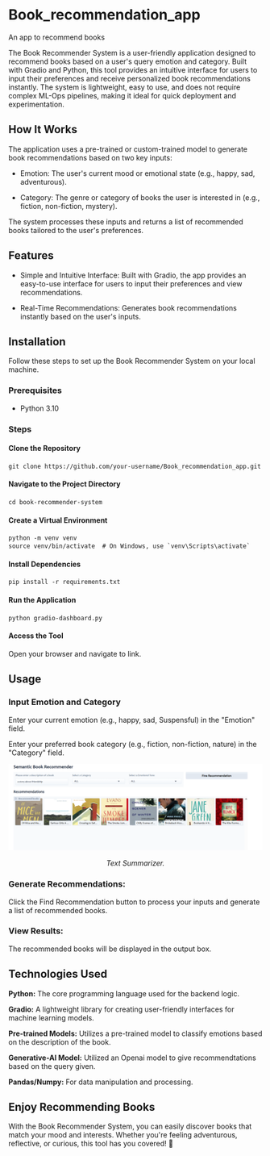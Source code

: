 # Book_recommendation_app
An app to recommend books

The Book Recommender System is a user-friendly application designed to recommend books based on a user's query emotion and category. Built with Gradio and Python, this tool provides an intuitive interface for users to input their preferences and receive personalized book recommendations instantly. The system is lightweight, easy to use, and does not require complex ML-Ops pipelines, making it ideal for quick deployment and experimentation.

## How It Works

The application uses a pre-trained or custom-trained model to generate book recommendations based on two key inputs:

- Emotion: The user's current mood or emotional state (e.g., happy, sad, adventurous).

- Category: The genre or category of books the user is interested in (e.g., fiction, non-fiction, mystery).

The system processes these inputs and returns a list of recommended books tailored to the user's preferences.

## Features

- Simple and Intuitive Interface: Built with Gradio, the app provides an easy-to-use interface for users to input their preferences and view recommendations.

- Real-Time Recommendations: Generates book recommendations instantly based on the user's inputs.

## Installation

Follow these steps to set up the Book Recommender System on your local machine.

### Prerequisites

- Python 3.10

### Steps

#### Clone the Repository
    git clone https://github.com/your-username/Book_recommendation_app.git
  
#### Navigate to the Project Directory
    cd book-recommender-system
#### Create a Virtual Environment
    python -m venv venv
    source venv/bin/activate  # On Windows, use `venv\Scripts\activate`
#### Install Dependencies
    pip install -r requirements.txt
#### Run the Application
    python gradio-dashboard.py
#### Access the Tool
Open your browser and navigate to link.

## Usage

### Input Emotion and Category

Enter your current emotion (e.g., happy, sad, Suspensful) in the "Emotion" field.

Enter your preferred book category (e.g., fiction, non-fiction, nature) in the "Category" field.

<div align="center">
    <img src="./Images/image.png" alt="Summarization Results" width="1200">
    <p><em>Text Summarizer.</em></p>
</div>

### Generate Recommendations:

Click the Find Recommendation button to process your inputs and generate a list of recommended books.

### View Results:

The recommended books will be displayed in the output box.

## Technologies Used

<b>Python:</b> The core programming language used for the backend logic.

<b>Gradio:</b> A lightweight library for creating user-friendly interfaces for machine learning models.

<b>Pre-trained Models:</b> Utilizes a pre-trained model to classify emotions based on the description of the book.

<b>Generative-AI Model:</b> Utilized an Openai model to give recommendtations based on the query given. 

<b>Pandas/Numpy:</b> For data manipulation and processing.

## Enjoy Recommending Books

With the Book Recommender System, you can easily discover books that match your mood and interests. Whether you're feeling adventurous, reflective, or curious, this tool has you covered! 🚀

